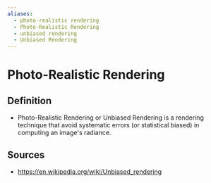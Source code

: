 ```yaml
---
aliases:
  - photo-realistic rendering
  - Photo-Realistic Rendering
  - unbiased rendering
  - Unbiased Rendering
---
```


# Photo-Realistic Rendering

## Definition

- Photo-Realistic Rendering or Unbiased Rendering is a rendering technique that avoid systematic errors (or statistical biased) in computing an image's radiance.

## Sources

- https://en.wikipedia.org/wiki/Unbiased_rendering